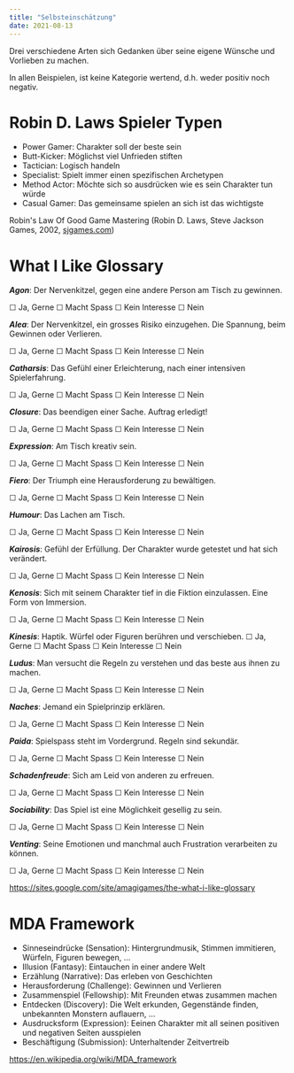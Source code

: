 ```yaml
---
title: "Selbsteinschätzung"
date: 2021-08-13
---
```


Drei verschiedene Arten sich Gedanken über seine eigene Wünsche und Vorlieben zu machen.

In allen Beispielen, ist keine Kategorie wertend, d.h. weder positiv noch negativ.

# Robin D. Laws Spieler Typen

- Power Gamer: Charakter soll der beste sein
- Butt-Kicker: Möglichst viel Unfrieden stiften
- Tactician: Logisch handeln
- Specialist: Spielt immer einen spezifischen Archetypen
- Method Actor: Möchte sich so ausdrücken wie es sein Charakter tun würde
- Casual Gamer: Das gemeinsame spielen an sich ist das wichtigste

Robin's Law Of Good Game Mastering (Robin D. Laws, Steve Jackson Games, 2002, [sjgames.com](https://www.sjgames.com/robinslaws/))

# What I Like Glossary

***Agon***: Der Nervenkitzel, gegen eine andere Person am Tisch zu gewinnen.

☐ Ja, Gerne ☐ Macht Spass ☐ Kein Interesse ☐ Nein

***Alea***: Der Nervenkitzel, ein grosses Risiko einzugehen. Die Spannung, beim Gewinnen oder Verlieren.

☐ Ja, Gerne ☐ Macht Spass ☐ Kein Interesse ☐ Nein

***Catharsis***: Das Gefühl einer Erleichterung, nach einer intensiven Spielerfahrung.

☐ Ja, Gerne ☐ Macht Spass ☐ Kein Interesse ☐ Nein

***Closure***: Das beendigen einer Sache. Auftrag erledigt!

☐ Ja, Gerne ☐ Macht Spass ☐ Kein Interesse ☐ Nein

***Expression***: Am Tisch kreativ sein.

☐ Ja, Gerne ☐ Macht Spass ☐ Kein Interesse ☐ Nein

***Fiero***: Der Triumph eine Herausforderung zu bewältigen.

☐ Ja, Gerne ☐ Macht Spass ☐ Kein Interesse ☐ Nein

***Humour***: Das Lachen am Tisch.

☐ Ja, Gerne ☐ Macht Spass ☐ Kein Interesse ☐ Nein

***Kairosis***: Gefühl der Erfüllung. Der Charakter wurde getestet und hat sich verändert.

☐ Ja, Gerne ☐ Macht Spass ☐ Kein Interesse ☐ Nein

***Kenosis***: Sich mit seinem Charakter tief in die Fiktion einzulassen. Eine Form von Immersion.

☐ Ja, Gerne ☐ Macht Spass ☐ Kein Interesse ☐ Nein

***Kinesis***: Haptik. Würfel oder Figuren berühren und verschieben.
☐ Ja, Gerne ☐ Macht Spass ☐ Kein Interesse ☐ Nein

***Ludus***: Man versucht die Regeln zu verstehen und das beste aus ihnen zu machen.

☐ Ja, Gerne ☐ Macht Spass ☐ Kein Interesse ☐ Nein

***Naches***: Jemand ein Spielprinzip erklären.

☐ Ja, Gerne ☐ Macht Spass ☐ Kein Interesse ☐ Nein

***Paida***: Spielspass steht im Vordergrund. Regeln sind sekundär.

☐ Ja, Gerne ☐ Macht Spass ☐ Kein Interesse ☐ Nein

***Schadenfreude***: Sich am Leid von anderen zu erfreuen.

☐ Ja, Gerne ☐ Macht Spass ☐ Kein Interesse ☐ Nein

***Sociability***: Das Spiel ist eine Möglichkeit gesellig zu sein.

☐ Ja, Gerne ☐ Macht Spass ☐ Kein Interesse ☐ Nein

***Venting***: Seine Emotionen und manchmal auch Frustration verarbeiten zu können.

☐ Ja, Gerne ☐ Macht Spass ☐ Kein Interesse ☐ Nein

https://sites.google.com/site/amagigames/the-what-i-like-glossary

# MDA Framework

- Sinneseindrücke (Sensation): Hintergrundmusik, Stimmen immitieren, Würfeln, Figuren bewegen, ...
- Illusion (Fantasy): Eintauchen in einer andere Welt
- Erzählung (Narrative): Das erleben von Geschichten
- Herausforderung (Challenge): Gewinnen und Verlieren
- Zusammenspiel (Fellowship): Mit Freunden etwas zusammen machen
- Entdecken (Discovery): Die Welt erkunden, Gegenstände finden, unbekannten Monstern auflauern, ...
- Ausdrucksform (Expression): Eeinen Charakter mit all seinen positiven und negativen Seiten ausspielen
- Beschäftigung (Submission): Unterhaltender Zeitvertreib

https://en.wikipedia.org/wiki/MDA_framework
